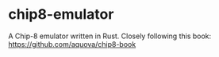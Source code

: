 # chip8-emulator
A Chip-8 emulator written in Rust. Closely following this book: https://github.com/aquova/chip8-book
